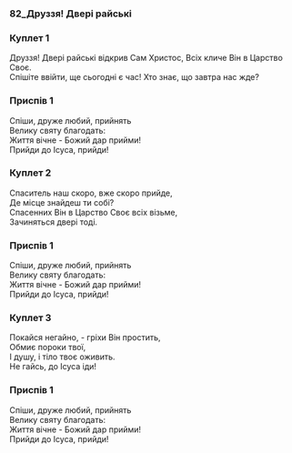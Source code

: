 ### 82_Друззя! Двері райські
### Куплет 1
Друззя! Двері райські відкрив Сам Христос, Всіх кличе Він в Царство Своє. <br/>Спішіте ввійти, ще сьогодні є час! Хто знає, що завтра нас жде?
### Приспів 1
Спіши, друже любий, прийнять <br/>Велику святу благодать: <br/>Життя вічне - Божий дар прийми! <br/>Прийди до Ісуса, прийди!
### Куплет 2
Спаситель наш скоро, вже скоро прийде, <br/>Де місце знайдеш ти собі?<br/>Спасенних Він в Царство Своє всіх візьме, <br/>Зачиняться двері тоді.
### Приспів 1
Спіши, друже любий, прийнять <br/>Велику святу благодать: <br/>Життя вічне - Божий дар прийми! <br/>Прийди до Ісуса, прийди!
### Куплет 3
Покайся негайно, - гріхи Він простить,<br/>Обмиє пороки твої,<br/>І душу, і тіло твоє оживить.<br/>Не гайсь, до Ісуса іди!
### Приспів 1
Спіши, друже любий, прийнять <br/>Велику святу благодать: <br/>Життя вічне - Божий дар прийми! <br/>Прийди до Ісуса, прийди!
